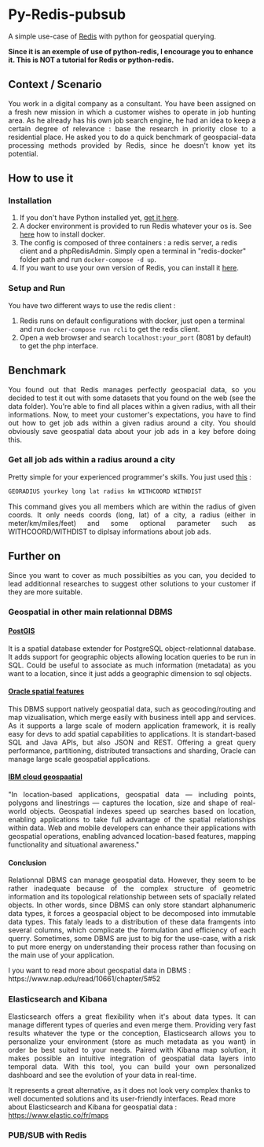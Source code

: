# Py-Redis-pubsub
A simple use-case of [Redis](https://redis.io/) with python for geospatial querying.


**Since it is an exemple of use of python-redis, I encourage you to enhance it. This is NOT a tutorial for Redis or python-redis.**

## Context / Scenario
<p align="justify">
You work in a digital company as a consultant. You have been assigned on a fresh new mission in which a customer wishes to operate in job hunting area. As he already has his own job search engine, he had an idea to keep a certain degree of relevance : base the research in priority close to a residential place. He asked you to do a quick benchmark of geospacial-data processing methods provided by Redis, since he doesn't know yet its potential.
</p>

## How to use it

### Installation
1. If you don't have Python installed yet, [get it here](https://www.python.org/downloads/).
2. A docker environment is provided to run Redis whatever your os is. See [here](https://www.docker.com) how to install docker. 
3. The config is composed of three containers : a redis server, a redis client and a phpRedisAdmin. Simply open a terminal in "redis-docker" folder path and run `docker-compose -d up`.
4. If you want to use your own version of Redis, you can install it [here](https://redis.io/download).

### Setup and Run
You have two different ways to use the redis client :
1. Redis runs on default configurations with docker, just open a terminal and run `docker-compose run rcli` to get the redis client.
2. Open a web browser and search `localhost:your_port` (8081 by default) to get the php interface.

## Benchmark
<p align="justify">
You found out that Redis manages perfectly geospacial data, so you decided to test it out with some datasets that you found on the web (see the data folder). You're able to find all places within a given radius, with all their informations. Now, to meet your customer's expectations, you have to find out how to get job ads within a given radius around a city. You should obviously save geospatial data about your job ads in a key before doing this.
</p>  

### Get all job ads within a radius around a city
Pretty simple for your experienced programmer's skills. You just used [this](https://redis.io/commands/georadius) :
```bash
GEORADIUS yourkey long lat radius km WITHCOORD WITHDIST
```
<p align="justify">
This command gives you all members which are within the radius of given coords. It only needs coords (long, lat) of a city, a radius (either in meter/km/miles/feet) and some optional parameter such as WITHCOORD/WITHDIST to diplsay informations about job ads.
</p>  

## Further on
<p align="justify">
Since you want to cover as much possibilties as you can, you decided to lead additionnal researches to suggest other solutions to your customer if they are more suitable.
</p>  

### Geospatial in other main relationnal DBMS

#### [PostGIS](https://postgis.net/)
<p align="justify">
  It is a spatial database extender for PostgreSQL object-relationnal database. It adds support for geographic objects allowing location   queries to be run in SQL. Could be useful to associate as much information (metadata) as you want to a location, since it just adds a   geographic dimension to sql objects.
</p>

#### [Oracle spatial features](https://www.oracle.com/database/technologies/spatialandgraph/spatial-features.html)
<p align="justify">
  This DBMS support natively geospatial data, such as geocoding/routing and map vizualisation, which merge easily with business intell     app and services. As it supports a large scale of modern application framework, it is really easy for devs to add spatial capabilities   to applications. It is standart-based SQL and Java APIs, but also JSON and REST. Offering a great query performance, partitioning,       distributed transactions and sharding, Oracle can manage large scale geospatial applications.
</p>

#### [IBM cloud geospaatial](https://researcher.watson.ibm.com/researcher/view_group.php?id=9646)
<p align="justify">
  "In location-based applications, geospatial data — including points, polygons and linestrings — captures the location, size and shape   of real-world objects. Geospatial indexes speed up searches based on location, enabling applications to take full advantage of the       spatial relationships within data. Web and mobile developers can enhance their applications with geospatial operations, enabling         advanced location-based features, mapping functionality and situational awareness."
</p>

#### Conclusion
<p align="justify">
  Relationnal DBMS can manage geospatial data. However, they seem to be rather inadequate because of the complex structure of geometric   information and its topological relationship between sets of spacially related objects. In other words, since DBMS can only store       standart alphanumeric data types, it forces a geospacial object to be decomposed into immutable data types. This fataly leads to a       distribution of these data framgents into several columns, which complicate the formulation and efficiency of each querry. Sometimes,   some DBMS are just to big for the use-case, with a risk to put more energy on understanding their process rather than focusing on the   main use of your application.
</p>
I you want to read more about geospatial data in DBMS : https://www.nap.edu/read/10661/chapter/5#52

### Elasticsearch and Kibana
<p align="justify">
  Elasticsearch offers a great flexibility when it's about data types. It can manage different types of queries and even merge them.       Providing very fast results whatever the type or the conception, Elasticsearch allows you to personalize your environment (store as     much metadata as you want) in order be best suited to your needs. Paired with Kibana map solution, it makes possible an intuitive       integration of geospatial data layers into temporal data. With this tool, you can build your own personalized dashboard and see the     evolution of your data in real-time.
</p>

It represents a great alternative, as it does not look very complex thanks to well documented solutions and its user-friendly           interfaces. Read more about Elasticsearch and Kibana for geospatial data : https://www.elastic.co/fr/maps

### PUB/SUB with Redis
